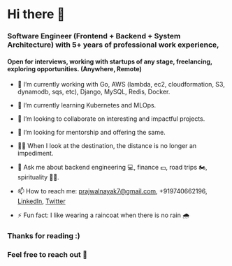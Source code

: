 # Hi there 👋

### Software Engineer (Frontend + Backend + System Architecture) with 5+ years of professional work experience, 
#### Open for interviews, working with startups of any stage, freelancing, exploring opportunities. (Anywhere, Remote)

- 🔭 I’m currently working with Go, AWS (lambda, ec2, cloudformation, S3, dynamodb, sqs, etc), Django, MySQL, Redis, Docker.
- 🌱 I’m currently learning Kubernetes and MLOps.
- 👯 I’m looking to collaborate on interesting and impactful projects.
- 🤔 I’m looking for mentorship and offering the same.
- 💪🏻 When I look at the destination, the distance is no longer an impediment.
- 💬 Ask me about backend engineering 💻, finance 💵, road trips 🏍, spirituality 🧘🏻.

- 📫 How to reach me: prajwalnayak7@gmail.com, +919740662196, [LinkedIn](https://www.linkedin.com/in/psn/), [Twitter](https://twitter.com/prajwalsn)
- ⚡ Fun fact: I like wearing a raincoat when there is no rain 🌧 


### Thanks for reading :)
### Feel free to reach out 🤝
